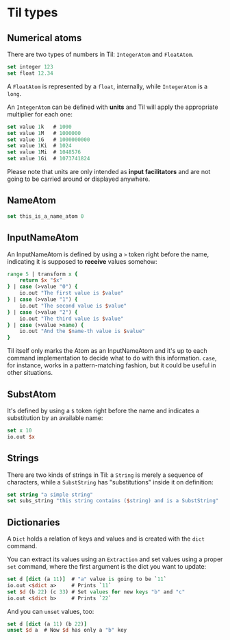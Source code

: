 # Til types

## Numerical atoms

There are two types of numbers in Til: `IntegerAtom` and `FloatAtom`.

```tcl
set integer 123
set float 12.34
```

A `FloatAtom` is represented by a `float`, internally, while `IntegerAtom`
is a `long`.


An `IntegerAtom` can be defined with **units** and Til will apply the
appropriate multiplier for each one:

```tcl
set value 1k   # 1000
set value 1M   # 1000000
set value 1G   # 1000000000
set value 1Ki  # 1024
set value 1Mi  # 1048576
set value 1Gi  # 1073741824
```

Please note that units are only intended as **input facilitators** and are
not going to be carried around or displayed anywhere.

## NameAtom

```tcl
set this_is_a_name_atom 0
```

## InputNameAtom

An InputNameAtom is defined by using a `>` token right before the name,
indicating it is supposed to **receive** values somehow:

```tcl
range 5 | transform x {
    return $x "$x"
} | case (>value "0") {
    io.out "The first value is $value"
} | case (>value "1") {
    io.out "The second value is $value"
} | case (>value "2") {
    io.out "The third value is $value"
} | case (>value >name) {
    io.out "And the $name-th value is $value" 
}
```

Til itself only marks the Atom as an InputNameAtom and it's up to each
command implementation to decide what to do with this information. `case`,
for instance, works in a pattern-matching fashion, but it could be useful
in other situations.

## SubstAtom

It's defined by using a `$` token right before the name and indicates
a substitution by an available name:

```tcl
set x 10
io.out $x
```

## Strings

There are two kinds of strings in Til: a `String` is merely a sequence of
characters, while a `SubstString` has "substitutions" inside it on
definition:

```tcl
set string "a simple string"
set subs_string "this string contains ($string) and is a SubstString"
```

## Dictionaries

A `Dict` holds a relation of keys and values and is created with the
`dict` command.

You can extract its values using an `Extraction` and set values using
a proper `set` command, where the first argument is the dict you want to
update:

```tcl
set d [dict (a 11)]  # "a" value is going to be `11`
io.out <$dict a>     # Prints `11`
set $d (b 22) (c 33) # Set values for new keys "b" and "c"
io.out <$dict b>     # Prints `22`
```

And you can `unset` values, too:

```tcl
set d [dict (a 11) (b 22)]
unset $d a  # Now $d has only a "b" key
```
